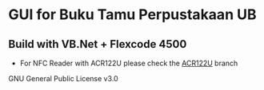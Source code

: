 # GUI for Buku Tamu Perpustakaan UB

## Build with VB.Net + Flexcode 4500

- For NFC Reader with ACR122U please check the [ACR122U](https://github.com/jenrinaldo/nfc-reader/tree/acr122u) branch

GNU General Public License v3.0
